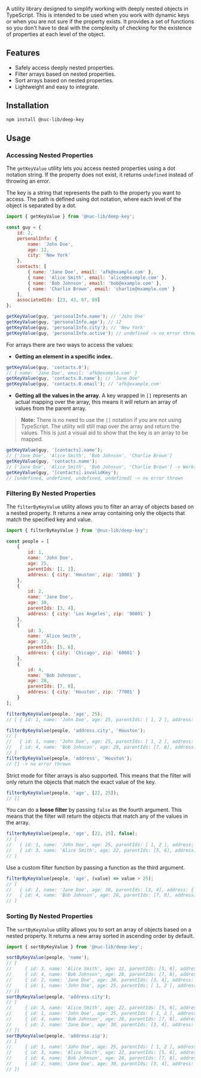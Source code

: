 A utility library designed to simplify working with deeply nested objects in TypeScript. This is intended to be used when you work with dynamic keys or when you are not sure if the property exists. It provides a set of functions so you don't have to deal with the complexity of checking for the existence of properties at each level of the object.

## Features

-   Safely access deeply nested properties.
-   Filter arrays based on nested properties.
-   Sort arrays based on nested properties.
-   Lightweight and easy to integrate.

## Installation

```bash
npm install @nuc-lib/deep-key
```

## Usage

### Accessing Nested Properties

The `getKeyValue` utility lets you access nested properties using a dot notation string. If the property does not exist, it returns `undefined` instead of throwing an error.

The key is a string that represents the path to the property you want to access. The path is defined using dot notation, where each level of the object is separated by a dot.

```javascript
import { getKeyValue } from '@nuc-lib/deep-key';

const guy = {
    id: 2,
    personalInfo: {
        name: 'John Doe',
        age: 12,
        city: 'New York'
    },
    contacts: [
        { name: 'Jane Doe', email: 'afk@example.com' },
        { name: 'Alice Smith', email: 'alice@example.com' },
        { name: 'Bob Johnson', email: 'bob@example.com' },
        { name: 'Charlie Brown', email: 'charlie@example.com' }
    ],
    associatedIds: [23, 43, 67, 89]
};

getKeyValue(guy, 'personalInfo.name'); // 'John Doe'
getKeyValue(guy, 'personalInfo.age'); // 12
getKeyValue(guy, 'personalInfo.city'); // 'New York'
getKeyValue(guy, 'personalInfo.active'); // undefined -> no error thrown
```

For arrays there are two ways to access the values:

-   **Getting an element in a specific index.**

```javascript
getKeyValue(guy, 'contacts.0');
// { name: 'Jane Doe', email: 'afk@example.com' }
getKeyValue(guy, 'contacts.0.name'); // 'Jane Doe'
getKeyValue(guy, 'contacts.0.email'); // 'afk@example.com'
```

-   **Getting all the values in the array.**
    A key wrapped in `[]` represents an actual mapping over the array, this means it will return an array of values from the parent array.

> **Note:** There is no need to use the `[]` notation if you are not using TypeScript. The utility will still map over the array and return the values. This is just a visual aid to show that the key is an array to be mapped.

```javascript
getKeyValue(guy, '[contacts].name');
// ['Jane Doe', 'Alice Smith', 'Bob Johnson', 'Charlie Brown']
getKeyValue(guy, 'contacts.name');
// ['Jane Doe', 'Alice Smith', 'Bob Johnson', 'Charlie Brown'] -> Works the same as above
getKeyValue(guy, '[contacts].invalidKey');
// [undefined, undefined, undefined, undefined] -> no error thrown
```

### Filtering By Nested Properties

The `filterByKeyValue` utility allows you to filter an array of objects based on a nested property. It returns a new array containing only the objects that match the specified key and value.

```javascript
import { filterByKeyValue } from '@nuc-lib/deep-key';

const people = [
    {
        id: 1,
        name: 'John Doe',
        age: 25,
        parentIds: [1, 2],
        address: { city: 'Houston', zip: '10001' }
    },
    {
        id: 2,
        name: 'Jane Doe',
        age: 30,
        parentIds: [3, 4],
        address: { city: 'Los Angeles', zip: '90001' }
    },
    {
        id: 3,
        name: 'Alice Smith',
        age: 22,
        parentIds: [5, 6],
        address: { city: 'Chicago', zip: '60601' }
    },
    {
        id: 4,
        name: 'Bob Johnson',
        age: 28,
        parentIds: [7, 8],
        address: { city: 'Houston', zip: '77001' }
    }
];

filterByKeyValue(people, 'age', 25);
// [ { id: 1, name: 'John Doe', age: 25, parentIds: [ 1, 2 ], address: { city: 'Houston', zip: '10001' } } ]

filterByKeyValue(people, 'address.city', 'Houston');
// [
//   { id: 1, name: 'John Doe', age: 25, parentIds: [ 1, 2 ], address: { city: 'Houston', zip: '10001' } },
//   { id: 4, name: 'Bob Johnson', age: 28, parentIds: [7, 8], address: { city: 'Houston', zip: '77001' } }
// ]
filterByKeyValue(people, 'address', 'Houston');
// [] -> no error thrown
```

Strict mode for filter arrays is also supported. This means that the filter will only return the objects that match the exact value of the key.

```javascript
filterByKeyValue(people, 'age', [22, 25]);
// []
```

You can do a **loose filter** by passing `false` as the fourth argument.
This means that the filter will return the objects that match any of the values in the array.

```javascript
filterByKeyValue(people, 'age', [22, 25], false);
// [
//   { id: 1, name: 'John Doe', age: 25, parentIds: [ 1, 2 ], address: { city: 'Houston', zip: '10001' } },
//   { id: 3, name: 'Alice Smith', age: 22, parentIds: [5, 6], address: { city: 'Chicago', zip: '60601' } },
// ]
```

Use a custom filter function by passing a function as the third argument.

```javascript
filterByKeyValue(people, 'age', (value) => value > 25);
// [
//   { id: 2, name: 'Jane Doe', age: 30, parentIds: [3, 4], address: { city: 'Los Angeles', zip: '90001' } },
//   { id: 4, name: 'Bob Johnson', age: 28, parentIds: [7, 8], address: { city: 'Houston', zip: '77001' } }
// ]
```

### Sorting By Nested Properties

The `sortByKeyValue` utility allows you to sort an array of objects based on a nested property. It returns a new array sorted in ascending order by default.

```javascript
import { sortByKeyValue } from '@nuc-lib/deep-key';

sortByKeyValue(people, 'name');
// [
//     { id: 3, name: 'Alice Smith', age: 22, parentIds: [5, 6], address: { city: 'Chicago', zip: '60601' } },
//     { id: 4, name: 'Bob Johnson', age: 28, parentIds: [7, 8], address: { city: 'Houston', zip: '77001' } },
//     { id: 2, name: 'Jane Doe', age: 30, parentIds: [3, 4], address: { city: 'Los Angeles', zip: '90001' } },
//     { id: 1, name: 'John Doe', age: 25, parentIds: [ 1, 2 ], address: { city: 'Houston', zip: '10001' } }
// ])
sortByKeyValue(people, 'address.city');
// [
//     { id: 3, name: 'Alice Smith', age: 22, parentIds: [5, 6], address: { city: 'Chicago', zip: '60601' } },
//     { id: 1, name: 'John Doe', age: 25, parentIds: [ 1, 2 ], address: { city: 'Houston', zip: '10001' } },
//     { id: 4, name: 'Bob Johnson', age: 28, parentIds: [7, 8], address: { city: 'Houston', zip: '77001' } },
//     { id: 2, name: 'Jane Doe', age: 30, parentIds: [3, 4], address: { city: 'Los Angeles', zip: '90001' } }
// ])
sortByKeyValue(people, 'address.zip');
// [
//     { id: 1, name: 'John Doe', age: 25, parentIds: [ 1, 2 ], address: { city: 'Houston', zip: '10001' } },
//     { id: 3, name: 'Alice Smith', age: 22, parentIds: [5, 6], address: { city: 'Chicago', zip: '60601' } },
//     { id: 4, name: 'Bob Johnson', age: 28, parentIds: [7, 8], address: { city: 'Houston', zip: '77001' } },
//     { id: 2, name: 'Jane Doe', age: 30, parentIds: [3, 4], address: { city: 'Los Angeles', zip: '90001' } }
// ])
```

